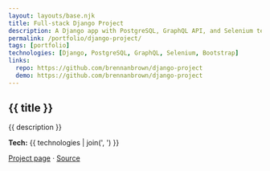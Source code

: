 ```yaml
---
layout: layouts/base.njk
title: Full‑stack Django Project
description: A Django app with PostgreSQL, GraphQL API, and Selenium tests.
permalink: /portfolio/django-project/
tags: [portfolio]
technologies: [Django, PostgreSQL, GraphQL, Selenium, Bootstrap]
links:
  repo: https://github.com/brennanbrown/django-project
  demo: https://github.com/brennanbrown/django-project
---
```


<section class="prose dark:prose-invert">
  <h1>{{ title }}</h1>
  <p>{{ description }}</p>
  <p><strong>Tech:</strong> {{ technologies | join(', ') }}</p>
  <p>
    <a href="{{ links.demo }}" target="_blank" rel="noopener">Project page</a> ·
    <a href="{{ links.repo }}" target="_blank" rel="noopener">Source</a>
  </p>
</section>
